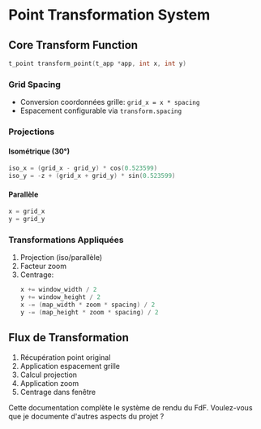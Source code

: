 # Point Transformation System

## Core Transform Function
```c
t_point transform_point(t_app *app, int x, int y)
```

### Grid Spacing
- Conversion coordonnées grille: `grid_x = x * spacing`
- Espacement configurable via `transform.spacing`

### Projections
#### Isométrique (30°)
```c
iso_x = (grid_x - grid_y) * cos(0.523599)
iso_y = -z + (grid_x + grid_y) * sin(0.523599)
```

#### Parallèle
```c
x = grid_x
y = grid_y
```

### Transformations Appliquées
1. Projection (iso/parallèle)
2. Facteur zoom
3. Centrage:
   ```c
   x += window_width / 2
   y += window_height / 2
   x -= (map_width * zoom * spacing) / 2
   y -= (map_height * zoom * spacing) / 2
   ```

## Flux de Transformation
1. Récupération point original
2. Application espacement grille
3. Calcul projection
4. Application zoom
5. Centrage dans fenêtre

Cette documentation complète le système de rendu du FdF. Voulez-vous que je documente d'autres aspects du projet ?